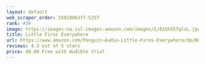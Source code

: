 ```yaml
---
layout: default 
﻿web_scraper_order: 1582906377-5257
rank: #39
image: https://images-na.ssl-images-amazon.com/images/I/81GhX57glsL.jpg
title: Little Fires Everywhere
url: https://www.amazon.com/Penguin-Audio-Little-Fires-Everywhere/dp/B074F3BX79/ref=zg_mw_audible_39?_encoding=UTF8&psc=1&refRID=VQVVVPNRQFD2M3VKYXDG
reviews: 4.3 out of 5 stars
price: $0.00 Free with Audible trial
---
```

